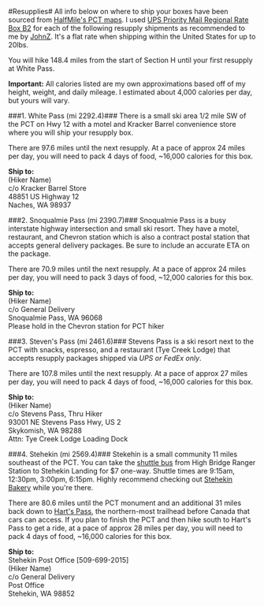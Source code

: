 #Resupplies#
All info below on where to ship your boxes have been sourced from [HalfMile's PCT maps](https://www.pctmap.net/maps/). I used [UPS Priority Mail Regional Rate Box B2](https://store.usps.com/store/browse/uspsProductDetailMultiSkuDropDown.jsp?productId=P_RRB_B2) for each of the following resupply shipments as recommended to me by [JohnZ](http://johnzahorian.com/). It's a flat rate when shipping within the United States for up to 20lbs.

You will hike 148.4 miles from the start of Section H until your first resupply at White Pass.

**Important:** All calories listed are my own approximations based off of my height, weight, and daily mileage. I estimated about 4,000 calories per day, but yours will vary.

###1. White Pass (mi 2292.4)###
There is a small ski area 1/2 mile SW of the PCT on Hwy 12 with a motel and Kracker Barrel convenience store where you will ship your resupply box.

There are 97.6 miles until the next resupply. At a pace of approx 24 miles per day, you will need to pack 4 days of food, ~16,000 calories for this box. 

**Ship to:**<br>
(Hiker Name)<br>
c/o Kracker Barrel Store<br>
48851 US Highway 12<br>
Naches, WA 98937<br>

###2. Snoqualmie Pass (mi 2390.7)###
Snoqualmie Pass is a busy interstate highway intersection and small ski resort. They have a motel, restaurant, and Chevron station which is also a contract postal station that accepts general delivery packages. Be sure to include an accurate ETA on the package.

There are 70.9 miles until the next resupply. At a pace of approx 24 miles per day, you will need to pack 3 days of food, ~12,000 calories for this box.

**Ship to:**<br>
(Hiker Name)<br>
c/o General Delivery<br>
Snoqualmie Pass, WA 96068<br>
Please hold in the Chevron station for PCT hiker<br>

###3. Steven's Pass (mi 2461.6)###
Stevens Pass is a ski resort next to the PCT with snacks, espresso, and a restaurant (Tye Creek Lodge) that accepts resupply packages shipped via *UPS or FedEx only*.

There are 107.8 miles until the next resupply. At a pace of approx 27 miles per day, you will need to pack 4 days of food, ~16,000 calories for this box.

**Ship to:**<br>
(Hiker Name)<br>
c/o Stevens Pass, Thru Hiker<br>
93001 NE Stevens Pass Hwy, US 2<br>
Skykomish, WA 98288<br>
Attn: Tye Creek Lodge Loading Dock

###4. Stehekin (mi 2569.4)###
Stekehin is a small community 11 miles southeast of the PCT. You can take the [shuttle bus](https://www.nps.gov/noca/planyourvisit/stehekin-transportation.htm) from High Bridge Ranger Station to Stehekin Landing for $7 one-way. Shuttle times are 9:15am, 12:30pm, 3:00pm, 6:15pm. Highly recommend checking out [Stehekin Bakery](http://stehekinpastry.com/stehekin-pastry-company_294.html) while you're there.

There are 80.6 miles until the PCT monument and an additional 31 miles back down to [Hart's Pass](http://www.fs.usda.gov/recarea/okawen/recarea/?recid=59263), the northern-most trailhead before Canada that cars can access. If you plan to finish the PCT and then hike south to Hart's Pass to get a ride, at a pace of approx 28 miles per day, you will need to pack 4 days of food, ~16,000 calories for this box.

**Ship to:**<br>
Stehekin Post Office [509-699-2015]<br>
(Hiker Name)<br>
c/o General Delivery<br>
Post Office<br>
Stehekin, WA 98852 
